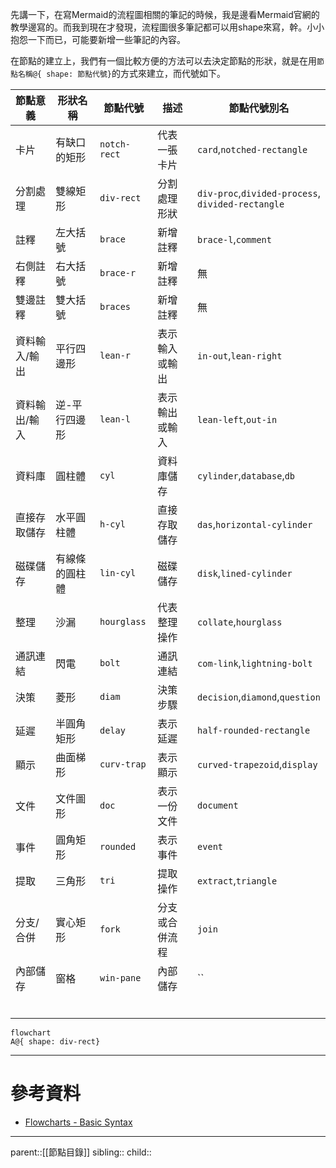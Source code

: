 先講一下，在寫Mermaid的流程圖相關的筆記的時候，我是邊看Mermaid官網的教學邊寫的。而我到現在才發現，流程圖很多筆記都可以用shape來寫，幹。小小抱怨一下而已，可能要新增一些筆記的內容。

在節點的建立上，我們有一個比較方便的方法可以去決定節點的形狀，就是在用`節點名稱@{ shape: 節點代號}`的方式來建立，而代號如下。


| 節點意義    | 形狀名稱    | 節點代號         | 描述      | 節點代號別名                                               |
| ------- | ------- | ------------ | ------- | ---------------------------------------------------- |
| 卡片      | 有缺口的矩形  | `notch-rect` | 代表一張卡片  | `card`,`notched-rectangle`                           |
| 分割處理    | 雙線矩形    | `div-rect`   | 分割處理形狀  | `div-proc`,`divided-process`,<br>`divided-rectangle` |
| 註釋      | 左大括號    | `brace`      | 新增註釋    | `brace-l`,`comment`                                  |
| 右側註釋    | 右大括號    | `brace-r`    | 新增註釋    | 無                                                    |
| 雙邊註釋    | 雙大括號    | `braces`     | 新增註釋    | 無                                                    |
| 資料輸入/輸出 | 平行四邊形   | `lean-r`     | 表示輸入或輸出 | `in-out`,`lean-right`                                |
| 資料輸出/輸入 | 逆-平行四邊形 | `lean-l`     | 表示輸出或輸入 | `lean-left`,`out-in`                                 |
| 資料庫     | 圓柱體     | `cyl`        | 資料庫儲存   | `cylinder`,`database`,`db`                           |
| 直接存取儲存  | 水平圓柱體   | `h-cyl`      | 直接存取儲存  | `das`,`horizontal-cylinder`                          |
| 磁碟儲存    | 有線條的圓柱體 | `lin-cyl`    | 磁碟儲存    | `disk`,`lined-cylinder`                              |
| 整理      | 沙漏      | `hourglass`  | 代表整理操作  | `collate`,`hourglass`                                |
| 通訊連結    | 閃電      | `bolt`       | 通訊連結    | `com-link`,`lightning-bolt`                          |
| 決策      | 菱形      | `diam`       | 決策步驟    | `decision`,`diamond`,`question`                      |
| 延遲      | 半圓角矩形   | `delay`      | 表示延遲    | `half-rounded-rectangle`                             |
| 顯示      | 曲面梯形    | `curv-trap`  | 表示顯示    | `curved-trapezoid`,`display`                         |
| 文件      | 文件圖形    | `doc`        | 表示一份文件  | `document`                                           |
| 事件      | 圓角矩形    | `rounded`    | 表示事件    | `event`                                              |
| 提取      | 三角形     | `tri`        | 提取操作    | `extract`,`triangle`                                 |
| 分支/合併   | 實心矩形    | `fork`       | 分支或合併流程 | `join`                                               |
| 內部儲存    | 窗格      | `win-pane`   | 內部儲存    | ``                                                   |
|         |         |              |         |                                                      |
|         |         |              |         |                                                      |
|         |         |              |         |                                                      |
|         |         |              |         |                                                      |
|         |         |              |         |                                                      |
|         |         |              |         |                                                      |
```mermaid
flowchart
A@{ shape: div-rect}
```

- - -
# 參考資料
- [Flowcharts - Basic Syntax](https://mermaid.js.org/syntax/flowchart.html)
- - -
parent::[[節點目錄]]
sibling::
child::